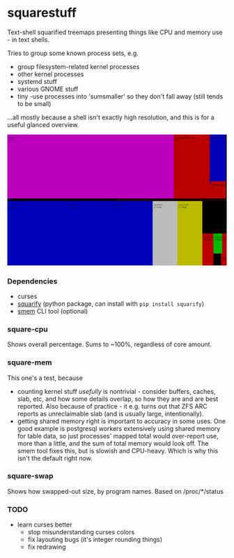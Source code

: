 # squarestuff

Text-shell squarified treemaps presenting things like CPU and memory use - in text shells.

Tries to group some known process sets, e.g. 
- group filesystem-related kernel processes
- other kernel processes
- systemd stuff 
- various GNOME stuff 
- tiny -use processes into 'sumsmaller' so they don't fall away (still tends to be small)

...all mostly because a shell isn't exactly high resolution, and this is for a useful glanced overview.

![CPU and memory, split in tmux](/screenshots/squarestuff.png?raw=true)


### Dependencies
- curses
- [squarify](https://github.com/laserson/squarify) (python package, can install with `pip install squarify`)   
- [smem](https://www.selenic.com/smem/) CLI tool (optional)


### square-cpu

Shows overall percentage. Sums to ~100%, regardless of core amount.


### square-mem

This one's a test, because
- counting kernel stuff *usefully* is nontrivial - consider buffers, caches, slab, etc, and how some details overlap, so how they are and are best reported. Also because of practice - it e.g. turns out that ZFS ARC reports as unreclaimable slab (and is usually large, intentionally).
- getting shared memory right is important to accuracy in some uses. One good example is postgresql workers extensively using shared memory for table data, so just  processes' mapped total would over-report use, more than a little, and the sum of total memory would look off. The smem tool fixes this, but is slowish and CPU-heavy. Which is why this isn't the default right now.

### square-swap

Shows how swapped-out size, by program names. Based on /proc/*/status 


### TODO
- learn curses better
    - stop misunderstanding curses colors
    - fix layouting bugs (it's integer rounding things)
    - fix redrawing


